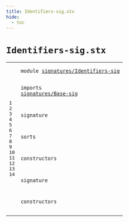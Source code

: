 ```yaml
---
title: Identifiers-sig.stx
hide:
  - toc
---
```


# `Identifiers-sig.stx`



[pdmosses/metaborg-tiger/org.metaborg.lang.tiger.statix/src-gen/statix/signatures/Identifiers-sig.stx]: https://github.com/pdmosses/metaborg-tiger/blob/master/org.metaborg.lang.tiger.statix/src-gen/statix/signatures/Identifiers-sig.stx "The source file on GitHub"

<div class="stx"><table class="highlighttable"><tbody><tr><td class="linenos"><div class="linenodiv"><pre><span></span>1
2
3
4
5
6
7
8
9
10
11
12
13
14
</pre></div></td>
<td class="code"><pre><code><span class="keyword">module</span> <a href="../Tiger-sig.stx#signatures/Identifiers-sig_112_138" id="signatures/Identifiers-sig_7_33" title="Referenced at ../Tiger-sig.stx line 7">signatures/Identifiers-sig</a>

<span class="keyword">imports</span>
  <a href="../Base-sig.stx#signatures/Base-sig_7_26" id="signatures/Base-sig_45_64" title="Defined at ../Base-sig.stx line 1">signatures/Base-sig</a>

<span class="keyword">signature</span>

  <span class="keyword">sorts</span>

  <span class="keyword">constructors</span>

<span class="keyword">signature</span>

  <span class="keyword">constructors</span>
</code></pre></td></tr></tbody></table></div>